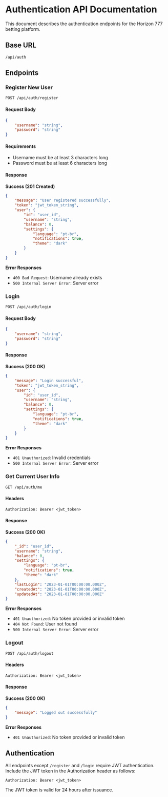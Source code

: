 # Authentication API Documentation

This document describes the authentication endpoints for the Horizon 777 betting platform.

## Base URL

```
/api/auth
```

## Endpoints

### Register New User

```http
POST /api/auth/register
```

#### Request Body

```json
{
    "username": "string",
    "password": "string"
}
```

#### Requirements
- Username must be at least 3 characters long
- Password must be at least 6 characters long

#### Response

**Success (201 Created)**
```json
{
    "message": "User registered successfully",
    "token": "jwt_token_string",
    "user": {
        "id": "user_id",
        "username": "string",
        "balance": 0,
        "settings": {
            "language": "pt-br",
            "notifications": true,
            "theme": "dark"
        }
    }
}
```

**Error Responses**
- `400 Bad Request`: Username already exists
- `500 Internal Server Error`: Server error

### Login

```http
POST /api/auth/login
```

#### Request Body

```json
{
    "username": "string",
    "password": "string"
}
```

#### Response

**Success (200 OK)**
```json
{
    "message": "Login successful",
    "token": "jwt_token_string",
    "user": {
        "id": "user_id",
        "username": "string",
        "balance": 0,
        "settings": {
            "language": "pt-br",
            "notifications": true,
            "theme": "dark"
        }
    }
}
```

**Error Responses**
- `401 Unauthorized`: Invalid credentials
- `500 Internal Server Error`: Server error

### Get Current User Info

```http
GET /api/auth/me
```

#### Headers

```
Authorization: Bearer <jwt_token>
```

#### Response

**Success (200 OK)**
```json
{
    "_id": "user_id",
    "username": "string",
    "balance": 0,
    "settings": {
        "language": "pt-br",
        "notifications": true,
        "theme": "dark"
    },
    "lastLogin": "2023-01-01T00:00:00.000Z",
    "createdAt": "2023-01-01T00:00:00.000Z",
    "updatedAt": "2023-01-01T00:00:00.000Z"
}
```

**Error Responses**
- `401 Unauthorized`: No token provided or invalid token
- `404 Not Found`: User not found
- `500 Internal Server Error`: Server error

### Logout

```http
POST /api/auth/logout
```

#### Headers

```
Authorization: Bearer <jwt_token>
```

#### Response

**Success (200 OK)**
```json
{
    "message": "Logged out successfully"
}
```

**Error Responses**
- `401 Unauthorized`: No token provided or invalid token

## Authentication

All endpoints except `/register` and `/login` require JWT authentication. Include the JWT token in the Authorization header as follows:

```
Authorization: Bearer <jwt_token>
```

The JWT token is valid for 24 hours after issuance.